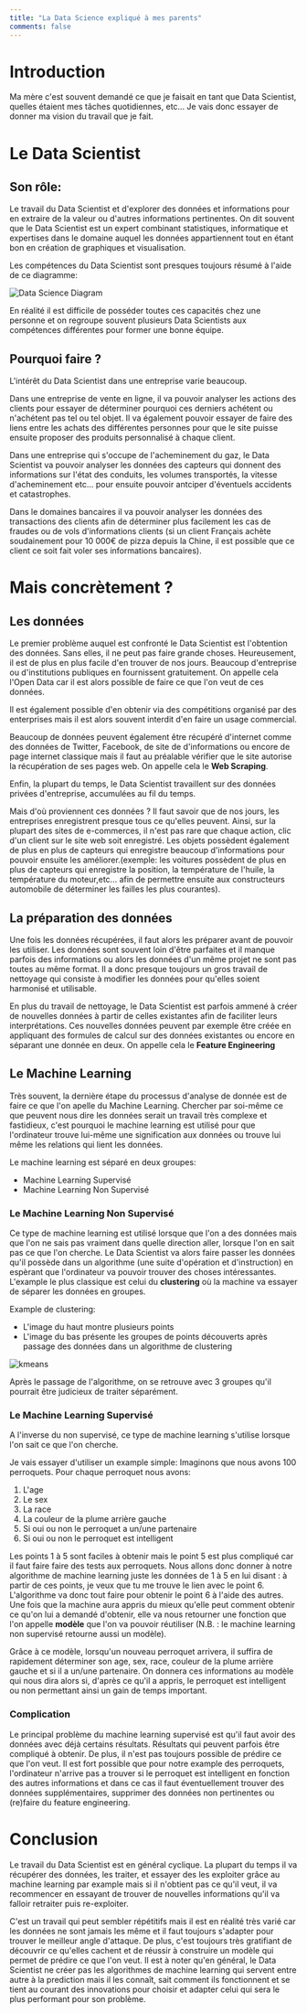 ```yaml
---
title: "La Data Science expliqué à mes parents"
comments: false
---
```


# Introduction

Ma mère c'est souvent demandé ce que je faisait en tant que Data Scientist, quelles étaient mes tâches quotidiennes, etc... Je vais donc essayer de donner ma vision du travail que je fait.


# Le Data Scientist

## Son rôle:
Le travail du Data Scientist et d'explorer des données et informations pour en extraire de la valeur ou d'autres informations pertinentes.
On dit souvent que le Data Scientist est un expert combinant statistiques, informatique et expertises dans le domaine auquel les données appartiennent tout en étant bon en création de graphiques et visualisation.

Les compétences du Data Scientist sont presques toujours résumé à l'aide de ce diagramme:

![Data Science Diagram]({{site.baseurl}}/assets/Data_Science_VD.png)

En réalité il est difficile de posséder toutes ces capacités chez une personne et on regroupe souvent plusieurs Data Scientists aux compétences différentes pour former une bonne équipe.


## Pourquoi faire ?
L'intérêt du Data Scientist dans une entreprise varie beaucoup.

Dans une entreprise de vente en ligne, il va pouvoir analyser les actions des clients pour essayer de déterminer pourquoi ces derniers achétent ou n'achétent pas tel ou tel objet. Il va également pouvoir essayer de faire des liens entre les achats des différentes personnes pour que le site puisse ensuite proposer des produits personnalisé à chaque client.

Dans une entreprise qui s'occupe de l'acheminement du gaz, le Data Scientist va pouvoir analyser les données des capteurs qui donnent des informations sur l'état des conduits, les volumes transportés, la vitesse d'acheminement etc... pour ensuite pouvoir antciper d'éventuels accidents et catastrophes.

Dans le domaines bancaires il va pouvoir analyser les données des transactions des clients afin de déterminer plus facilement les cas de fraudes ou de vols d'informations clients (si un client Français achète soudainement pour 10 000€ de pizza depuis la Chine, il est possible que ce client ce soit fait voler ses informations bancaires).


# Mais concrètement ?

## Les données
Le premier problème auquel est confronté le Data Scientist est l'obtention des données. Sans elles, il ne peut pas faire grande choses.
Heureusement, il est de plus en plus facile d'en trouver de nos jours. Beaucoup d'entreprise ou d'institutions publiques en fournissent gratuitement. On appelle cela l'Open Data car il est alors possible de faire ce que l'on veut de ces données.

Il est également possible d'en obtenir via des compétitions organisé par des enterprises mais il est alors souvent interdit d'en faire un usage commercial.

Beaucoup de données peuvent également être récupéré d'internet comme des données de Twitter, Facebook, de site de d'informations ou encore de page internet classique mais il faut au préalable vérifier que le site autorise la récupération de ses pages web. On appelle cela le **Web Scraping**.

Enfin, la plupart du temps, le Data Scientist travaillent sur des données privées d'entreprise, accumulées au fil du temps.

Mais d'où proviennent ces données ? Il faut savoir que de nos jours, les entreprises enregistrent presque tous ce qu'elles peuvent. Ainsi, sur la plupart des sites de e-commerces, il n'est pas rare que chaque action, clic d'un client sur le site web soit enregistré. Les objets possèdent également de plus en plus de capteurs qui enregistre beaucoup d'informations pour pouvoir ensuite les améliorer.(exemple: les voitures possèdent de plus en plus de capteurs qui enregistre la position, la température de l'huile, la température du moteur,etc... afin de permettre ensuite aux constructeurs automobile de déterminer les failles les plus courantes).


## La préparation des données
Une fois les données récupérées, il faut alors les préparer avant de pouvoir les utiliser. Les données sont souvent loin d'être parfaites et il manque parfois des informations ou alors les données d'un même projet ne sont pas toutes au même format.
Il a donc presque toujours un gros travail de nettoyage qui consiste à modifier les données pour qu'elles soient harmonisé et utilisable. 

En plus du travail de nettoyage, le Data Scientist est parfois ammené à créer de nouvelles données à partir de celles existantes afin de faciliter leurs interprétations. Ces nouvelles données peuvent par exemple être créée en appliquant des formules de calcul sur des données existantes ou encore en séparant une donnée en deux. On appelle cela le **Feature Engineering**


## Le Machine Learning
Très souvent, la dernière étape du processus d'analyse de donnée est de faire ce que l'on apelle du Machine Learning.
Chercher par soi-même ce que peuvent nous dire les données serait un travail très complexe et fastidieux, c'est pourquoi le machine learning est utilisé pour que l'ordinateur trouve lui-même une signification aux données ou trouve lui même les relations qui lient les données.

Le machine learning est séparé en deux groupes:

- Machine Learning Supervisé
- Machine Learning Non Supervisé

### Le Machine Learning Non Supervisé
Ce type de machine learning est utilisé lorsque que l'on a des données mais que l'on ne sais pas vraiment dans quelle direction aller, lorsque l'on en sait pas ce que l'on cherche.
Le Data Scientist va alors faire passer les données qu'il possède dans un algorithme (une suite d'opération et d'instruction) en espèrant que l'ordinateur va pouvoir trouver des choses intéressantes.
L'example le plus classique est celui du **clustering** où la machine va essayer de séparer les données en groupes.

Example de clustering:

- L'image du haut montre plusieurs points
- L'image du bas présente les groupes de points découverts après passage des données dans un algorithme de clustering

![kmeans]({{site.baseurl}}/images/kmeans.png)

Après le passage de l'algorithme, on se retrouve avec 3 groupes qu'il pourrait être judicieux de traiter séparément.


### Le Machine Learning Supervisé
A l'inverse du non supervisé, ce type de machine learning s'utilise lorsque l'on sait ce que l'on cherche.

Je vais essayer d'utiliser un example simple: 
Imaginons que nous avons 100 perroquets. Pour chaque perroquet nous avons:

1. L'age
2. Le sex
3. La race
4. La couleur de la plume arrière gauche
5. Si oui ou non le perroquet a un/une partenaire
6. Si oui ou non le perroquet est intelligent

Les points 1 à 5 sont faciles à obtenir mais le point 5 est plus compliqué car il faut faire faire des tests aux perroquets.
Nous allons donc donner à notre algorithme de machine learning juste les données de 1 à 5 en lui disant : à partir de ces points, je veux que tu me trouve le lien avec le point 6. L'algorithme va donc tout faire pour obtenir le point 6 à l'aide des autres. Une fois que la machine aura appris du mieux qu'elle peut comment obtenir ce qu'on lui a demandé d'obtenir, elle va nous retourner une fonction que l'on appelle **modèle** que l'on va pouvoir réutiliser (N.B. : le machine learning non supervisé retourne aussi un modèle).

Grâce à ce modèle, lorsqu'un nouveau perroquet arrivera, il suffira de rapidement déterminer son age, sex, race, couleur de la plume arrière gauche et si il a un/une partenaire. On donnera ces informations au modèle qui nous dira alors si, d'après ce qu'il a appris, le perroquet est intelligent ou non permettant ainsi un gain de temps important.

### Complication
Le principal problème du machine learning supervisé est qu'il faut avoir des données avec déjà certains résultats. Résultats qui peuvent parfois être compliqué à obtenir.
De plus, il n'est pas toujours possible de prédire ce que l'on veut. Il est fort possible que pour notre example des perroquets, l'ordinateur n'arrive pas a trouver si le perroquet est intelligent en fonction des autres informations et dans ce cas il faut éventuellement trouver des données supplémentaires, supprimer des données non pertinentes ou (re)faire du feature engineering.

# Conclusion
Le travail du Data Scientist est en général cyclique. La plupart du temps il va récupérer des données, les traiter, et essayer des les exploiter grâce au machine learning par example mais si il n'obtient pas ce qu'il veut, il va recommencer en essayant de trouver de nouvelles informations qu'il va falloir retraiter puis re-exploiter.

C'est un travail qui peut sembler répétitifs mais il est en réalité très varié car les données ne sont jamais les même et il faut toujours s'adapter pour trouver le meilleur angle d'attaque. De plus, c'est toujours très gratifiant de découvrir ce qu'elles cachent et de réussir à construire un modèle qui permet de prédire ce que l'on veut.
Il est à noter qu'en général, le Data Scientist ne créer pas les algorithmes de machine learning qui servent entre autre à la prediction mais il les connaît, sait comment ils fonctionnent et se tient au courant des innovations pour choisir et adapter celui qui sera le plus performant pour son problème.
